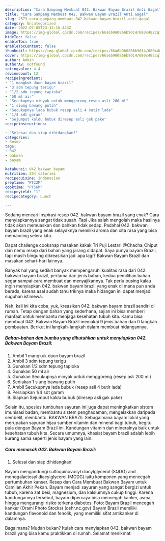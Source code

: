 ```yaml
---
description: "Cara Gampang Membuat 042. Bakwan Bayam Brazil Anti Gagal"
title: "Cara Gampang Membuat 042. Bakwan Bayam Brazil Anti Gagal"
slug: 2573-cara-gampang-membuat-042-bakwan-bayam-brazil-anti-gagal
category: Uncategorized
date: 2022-07-05T23:12:16.443Z
image: https://img-global.cpcdn.com/recipes/66a6b960866b9014/680x482cq70/042-bakwan-bayam-brazil-foto-resep-utama.jpg
hideToc: false
enableToc: true
enableTocContent: false
thumbnail: https://img-global.cpcdn.com/recipes/66a6b960866b9014/680x482cq70/042-bakwan-bayam-brazil-foto-resep-utama.jpg
cover: https://img-global.cpcdn.com/recipes/66a6b960866b9014/680x482cq70/042-bakwan-bayam-brazil-foto-resep-utama.jpg
author: Admin
authorAv: notfound
ratingvalue: 4.4
reviewcount: 12
recipeingredient:
- "1 mangkuk daun bayam brazil"
- "3 sdm tepung terigu"
- "1/2 sdm tepung tapioka"
- "50 ml air"
- "Secukupnya minyak untuk menggoreng resep asli 200 ml"
- "1 siung bawang putih"
- "Secukupnya lada bubuk resep asli 4 butir lada"
- "1/4 sdt garam"
- "Sejumput kaldu bubuk diresep asli gak pake"
recipeinstructions:

- "Selesai dan siap dihidangkan!"
categories:
- Resep
tags:
- 042
- bakwan
- bayam

katakunci: 042 bakwan bayam 
nutrition: 294 calories
recipecuisine: Indonesian
preptime: "PT22M"
cooktime: "PT56M"
recipeyield: "1"
recipecategory: Lunch

---
```



Sedang mencari inspirasi resep 042. bakwan bayam brazil yang enak? Cara menyiapkannya sangat tidak susah. Tapi Jika salah mengolah maka hasilnya tidak akan memuaskan dan bahkan tidak sedap. Padahal 042. bakwan bayam brazil yang enak selayaknya memiliki aroma dan cita rasa yang bisa memancing selera kita.


Dapat challenge cooksnap masakan kakak Tri Puji Lestari @Chacha_Chiput dan nemu resep dari bahan yang jarang didapat. Saya punya bayam Brazil, tapi masih bingung dikreasikan jadi apa lagi? Bakwan Bayam Brazil dan masakan sehari-hari lainnya.

Banyak hal yang sedikit banyak mempengaruhi kualitas rasa dari 042. bakwan bayam brazil, pertama dari jenis bahan, kedua pemilihan bahan segar sampai cara membuat dan menyajikannya. Tak perlu pusing kalau ingin menyiapkan 042. bakwan bayam brazil yang enak di mana pun anda berada, karena asal sudah tahu triknya maka hidangan ini dapat menjadi suguhan istimewa.


Nah, kali ini kita coba, yuk, kreasikan 042. bakwan bayam brazil sendiri di rumah. Tetap dengan bahan yang sederhana, sajian ini bisa memberi manfaat untuk membantu menjaga kesehatan tubuh kita. Kamu bisa membuat 042. Bakwan Bayam Brazil memakai 9 jenis bahan dan 0 langkah pembuatan. Berikut ini langkah-langkah dalam membuat hidangannya.

<!--inarticleads1-->

##### Bahan-bahan dan bumbu yang dibutuhkan untuk menyiapkan 042. Bakwan Bayam Brazil:

1. Ambil 1 mangkuk daun bayam brazil
1. Ambil 3 sdm tepung terigu
1. Gunakan 1/2 sdm tepung tapioka
1. Gunakan 50 ml air
1. Gunakan Secukupnya minyak untuk menggoreng (resep asli 200 ml)
1. Sediakan 1 siung bawang putih
1. Ambil Secukupnya lada bubuk (resep asli 4 butir lada)
1. Persiapkan 1/4 sdt garam
1. Siapkan Sejumput kaldu bubuk (diresep asli gak pake)


Selain itu, spesies tumbuhan sayuran ini juga dapat meningkatkan sistem imunisasi badan, membantu sistem penghadaman, mengelakkan daripada sembelit, membantu. BAKWAN BRAZIL Sebagaimana bayam lokal yang merupakan sayuran hijau sumber vitamin dan mineral bagi tubuh, begitu pula dengan Bayam Brazil ini. Kandungan vitamin dan mineralnya baik untuk kesehatan tubuh kita. Secara umumnya, khasiat bayam brazil adalah lebih kurang sama seperti jenis bayam yang lain. 

<!--inarticleads2-->

##### Cara memasak 042. Bakwan Bayam Brazil:


1. Selesai dan siap dihidangkan!

Bayam mengandungi sulfoquinovosyl diacylglycerol (SQDG) and monogalactosyl diacylglycerol (MGDG) iaitu komponen yang mencegah pertumbuhan kanser. Resep dan Cara Membuat Bakwan Bayam untuk Camilan Akhir Pekan. Bayam menjadi sayuran yang sangat bergizi untuk tubuh, karena zat besi, magnesium, dan kalsiumnya cukup tinggi. Karena kandungannya tersebut, bayam dipercaya bisa mencegah kanker, asma, hingga mengurangi risiko terkena diabetes. Foto: Bayam Brazil mencegah kanker (Orami Photo Stocks) (oshr.nc.gov) Bayam Brazil memiliki kandungan flavonoid dan fenolik, yang memiliki sifat antikanker di dalamnya. 

Bagaimana? Mudah bukan? Itulah cara menyiapkan 042. bakwan bayam brazil yang bisa kamu praktikkan di rumah. Selamat menikmati

